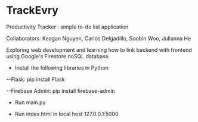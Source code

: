 # TrackEvry

Productivity Tracker : simple to-do list application

Collaborators: Keagan Nguyen, Carlos Delgadillo, Soobin Woo, Julianna He

Exploring web development and learning how to link backend with frontend using Google's Firestore noSQL database.

- Install the following libraries in Python

--Flask: pip install Flask

--Firebase Admin: pip install firebase-admin

- Run main.py

- Run index.html in local host 127.0.0.1:5000





